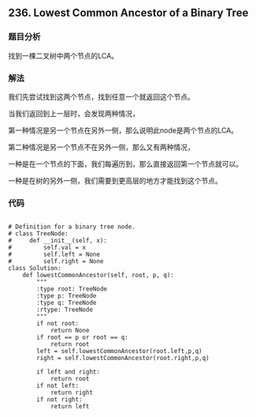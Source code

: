 ## 236. Lowest Common Ancestor of a Binary Tree

### 题目分析
找到一棵二叉树中两个节点的LCA。

### 解法
我们先尝试找到这两个节点，找到任意一个就返回这个节点。

当我们返回到上一层时，会发现两种情况，

第一种情况是另一个节点在另外一侧，那么说明此node是两个节点的LCA。

第二种情况是另一个节点不在另外一侧，那么又有两种情况，

一种是在一个节点的下面，我们每遍历到，那么直接返回第一个节点就可以。

一种是在树的另外一侧，我们需要到更高层的地方才能找到这个节点。


### 代码
```

# Definition for a binary tree node.
# class TreeNode:
#     def __init__(self, x):
#         self.val = x
#         self.left = None
#         self.right = None
class Solution:
    def lowestCommonAncestor(self, root, p, q):
        """
        :type root: TreeNode
        :type p: TreeNode
        :type q: TreeNode
        :rtype: TreeNode
        """
        if not root:
            return None
        if root == p or root == q:
            return root
        left = self.lowestCommonAncestor(root.left,p,q)
        right = self.lowestCommonAncestor(root.right,p,q)
        
        if left and right:
            return root
        if not left:
            return right
        if not right:
            return left
            
           
```
